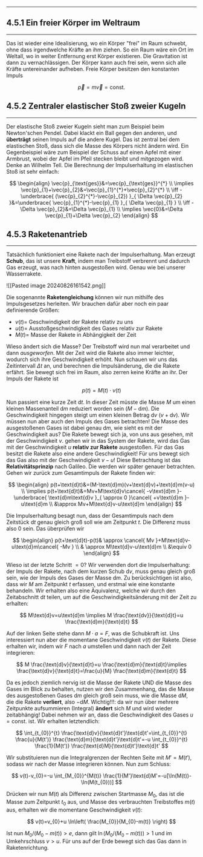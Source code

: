 ***

## 4.5.1 Ein freier Körper im Weltraum
***

Das ist wieder eine Idealisierung, wo ein Körper "frei" im Raum schwebt, ohne dass irgendwelche Kräfte an ihm ziehen. So ein Raum wäre ein Ort im Weltall, wo in weiter Entfernung erst Körper existieren. Die Gravitation ist dann zu vernachlässigen. Der Körper kann auch frei sein, wenn sich alle Kräfte untereinander aufheben. Freie Körper besitzen den konstanten Impuls

$$
\vec{p}=m  \vec{v}=\text{const.}
$$


## 4.5.2 Zentraler elastischer Stoß zweier Kugeln
***

Der elastische Stoß zweier Kugeln sieht man zum Beispiel beim Newton'schen Pendel. Dabei klackt ein Ball gegen den anderen, und **überträgt** seinen Impuls auf die andere Kugel. Das ist zentral bei dem elastischen Stoß, dass sich die Masse des Körpers nicht ändern wird. Ein Gegenbeispiel wäre zum Beispiel der Schuss auf einen Apfel mit einer Armbrust, wobei der Apfel im Pfeil stecken bleibt und mitgezogen wird. Denke an Wilhelm Tell. 
Die Berechnung der Impulserhaltung im elastischen Stoß ist sehr einfach:

$$
\begin{align}
\vec{p}_{\text{ges}}&=\vec{p}_{\text{ges}}^{*} \\
\implies  \vec{p}_{1}+\vec{p}_{2}&=\vec{p}_{1}^{*}+\vec{p}_{2}^{*} \\
\iff  -\underbrace{ (\vec{p}_{2}^{*}-\vec{p}_{2}) }_{ \Delta  \vec{p}_{2} }&=\underbrace{ \vec{p}_{1}^{*}-\vec{p}_{1} }_{ \Delta  \vec{p}_{1} } \\
\iff -\Delta  \vec{p}_{2}&=\Delta  \vec{p}_{1} \\
\implies  \vec{0}&=\Delta  \vec{p}_{1}+\Delta  \vec{p}_{2}
\end{align}
$$


## 4.5.3 Raketenantrieb
***

Tatsächlich funktioniert eine Rakete nach der Impulserhaltung. Man erzeugt **Schub**, das ist unsere **Kraft**, indem man Treibstoff verbrennt und dadurch Gas erzeugt, was nach hinten ausgestoßen wird. Genau wie bei unserer Wasserrakete.

![[Pasted image 20240826161542.png]]

Die sogenannte **Raketengleichung** können wir nun mithilfe des Impulsgesetzes herleiten. Wir brauchen dafür aber noch ein paar definierende Größen:

+ $v(t)$= Geschwindigkeit der Rakete relativ zu uns
+ $u(t)$= Ausstoßgeschwindigkeit des Gases relativ zur Rakete
+ $M(t)$= Masse der Rakete in Abhängigkeit der Zeit

Wieso ändert sich die Masse? Der Treibstoff wird nun mal verarbeitet und dann *ausgeworfen*. Mit der Zeit wird die Rakete also immer leichter, wodurch sich ihre Geschwindigkeit erhöht.
Nun schauen wir uns das Zeitintervall $\Delta t$ an, und berechnen die Impulsänderung, die die Rakete erfährt. Sie bewegt sich frei im Raum, also zerren keine Kräfte an ihr. Der Impuls der Rakete ist

$$
p(t)=M(t)\cdot v(t)
$$

Nun passiert eine kurze Zeit $\text{d}t$. In dieser Zeit müsste die Masse $M$ um einen kleinen Massenanteil $\text{d}m$ reduziert worden sein ($M-\text{d}m$). Die Geschwindigkeit hingegen steigt um einen kleinen Betrag $\text{d}v$ ($v+\text{d}v$). Wir müssen nun aber auch den Impuls des Gases betrachten! Die Masse des ausgestoßenen Gases ist dabei genau $\text{d}m$, wie sieht es mit der Geschwindigkeit aus? Die Rakete bewegt sich ja, von uns aus gesehen, mit der Geschwindigkeit $v$. gehen wir in das System der Rakete, wird das Gas mit der Geschwindigkeit $u$ **relativ zur Rakete** ausgestoßen. Für das Gas besitzt die Rakete also eine andere Geschwindigkeit! Für uns bewegt sich das Gas also mit der Geschwindigkeit $v-u$!
Diese Betrachtung ist das **Relativitätsprinzip** nach Galileo. Die werden wir später genauer betrachten.
Gehen wir zurück zum Gesamtimpuls der Rakete finden wir:

$$
\begin{align}
p(t+\text{d}t)&=(M-\text{d}m)(v+\text{d}v)+\text{d}m(v-u) \\
\implies p(t+\text{d}t)&=Mv+M\text{d}v\cancel{ -v\text{d}m }-\underbrace{ \text{d}m\text{d}v }_{ \approx 0 }\cancel{ +v\text{d}m }-u\text{d}m \\
&\approx Mv+M\text{d}v-u\text{d}m
\end{align}
$$

Die Impulserhaltung besagt nun, dass der Gesamtimpuls nach dem Zeitstück $\text{d}t$ genau gleich groß soll wie am Zeitpunkt $t$. Die Differenz muss also $0$ sein. Das überprüfen wir

$$
\begin{align}
p(t+\text{d}t)-p(t)& \approx \cancel{ Mv }+M\text{d}v-u\text{d}m\cancel{ -Mv } \\
& \approx M\text{d}v-u\text{d}m \\
&\equiv 0
\end{align}
$$

Wieso ist der letzte Schritt $=0$? Wir verwenden dort die Impulserhaltung: der Impuls der Rakete, nach dem kurzen Schub $\text{d}v$, muss genau gleich groß sein, wie der Impuls des Gases der Masse $\text{d}m$. Zu berücksichtigen ist also, dass wir $M$ am Zeitpunkt $t$ erfassen, und erstmal wie eine konstante behandeln. Wir erhalten also eine Äquivalenz, welche wir durch den Zeitabschnitt $\text{d}t$ teilen, um auf die Geschwindigkeitsänderung mit der Zeit zu erhalten:

$$
M\text{d}v=u\text{d}m \implies M \frac{\text{dv}}{\text{d}t}=u \frac{\text{d}m}{\text{d}t} 
$$

Auf der linken Seite stehe dann $M\cdot a=F$, was die Schubkraft ist. Uns interessiert nun aber die momentane Geschwindigkeit $v(t)$ der Rakete. Diese erhalten wir, indem wir $F$ nach $a$ umstellen und dann nach der Zeit integrieren:

$$
M \frac{\text{d}v}{\text{d}t}=u \frac{\text{d}m}{\text{d}t}\implies \frac{\text{d}v}{\text{d}t}=\frac{u}{M} \frac{\text{d}m}{\text{d}t}
$$

Da es jedoch ziemlich nervig ist die Masse der Rakete UND die Masse des Gases im Blick zu behalten, nutzen wir den Zusammenhang, das die Masse des ausgestoßenen Gases $\text{d}m$ gleich groß sein muss, wie die Masse $\text{d}M$, die die Rakete **verliert**, also $-\text{d}M$. Wichtig!!!: da wir nun über mehrere Zeitpunkte aufsummieren (Integral) **ändert** sich $M$ und wird wieder zeitabhängig! Dabei nehmen wir an, dass die Geschwindigkeit des Gases $u=\text{const.}$ ist. Wir erhalten letztendlich:

$$
\int_{t_{0}}^{t} \frac{\text{d}v}{\text{d}t'}\text{d}t'=\int_{t_{0}}^{t} \frac{u}{M(t')} \frac{\text{d}m}{\text{d}t'}\text{d}t'=-u \int_{t_{0}}^{t} \frac{1}{M(t')} \frac{\text{d}M}{\text{d}t'}\text{d}t'
$$

Wir substituieren nun die Integralgrenzen der Rechten Seite mit $M'=M(t')$, sodass wir nach der Masse integrieren können. Nun zum Schluss:

$$
v(t)-v_{0}=-u \int_{M_{0}}^{M(t)} \frac{1}{M'}\text{d}M'=-u[\ln(M(t))-\ln(M(t_{0}))]
$$

Drücken wir nun $M(t)$ als Differenz zwischen Startmasse $M_{0}$, das ist die Masse zum Zeitpunkt $t_{0}$ aus, und Masse des verbrauchten Treibstoffes $m(t)$ aus, erhalten wir die momentane Geschwindigkeit $v(t)$:

$$
v(t)=v_{0}+u \ln\left( \frac{M_{0}}{M_{0}-m(t)} \right)
$$

Ist nun $M_{0} /(M_{0}-m(t))>e$, dann gilt $\ln(M_{0} /(M_{0}-m(t)))>1$ und im Umkehrschluss $v>u$. Für uns auf der Erde bewegt sich das Gas dann in Raketenrichtung.